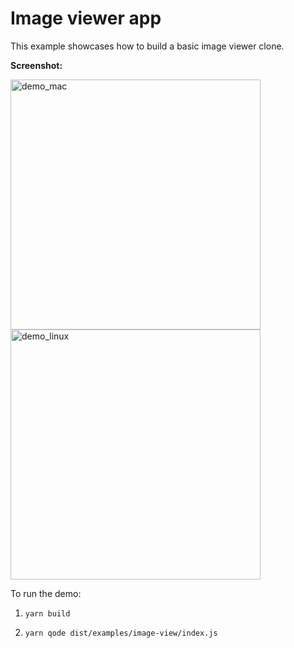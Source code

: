 # Image viewer app

This example showcases how to build a basic image viewer clone.

**Screenshot:**

<img alt="demo_mac" src="https://github.com/master-atul/react-desktop/raw/master/examples/image-view/image_view_mac.png" height="400" />
<img alt="demo_linux" src="https://github.com/master-atul/react-desktop/raw/master/examples/image-view/image_view_linux.png" height="400" />

To run the demo:

1. `yarn build`

2. `yarn qode dist/examples/image-view/index.js`
